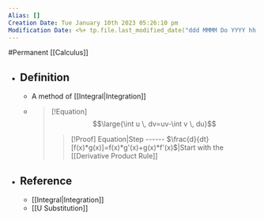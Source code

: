 ```yaml
---
Alias: []
Creation Date: Tue January 10th 2023 05:26:10 pm 
Modification Date: <%+ tp.file.last_modified_date("ddd MMMM Do YYYY hh:mm:ss a") %>
---
```

#Permanent [[Calculus]]

- ## Definition
	- A method of [[Integral|Integration]]
	- > [!Equation]
	  > $$\large{\int u \, dv=uv-\int v \, du}$$
	  > 
	  > > [!Proof]
	  > > Equation|Step
	  > > ---\---
	  > > $\frac{d}{dt}[f(x)*g(x)]=f(x)*g'(x)+g(x)*f'(x)$|Start with the [[Derivative Product Rule]]
	  > > 
	  > > 
- ## Reference
	- [[Integral|Integration]]
	- [[U Substitution]]